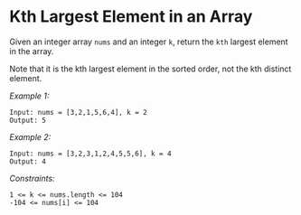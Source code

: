 # Kth Largest Element in an Array

Given an integer array `nums` and an integer `k`, return the `kth` largest element in the array.

Note that it is the kth largest element in the sorted order, not the kth distinct element.

*Example 1:*

    Input: nums = [3,2,1,5,6,4], k = 2
    Output: 5

*Example 2:*

    Input: nums = [3,2,3,1,2,4,5,5,6], k = 4
    Output: 4

*Constraints:*

    1 <= k <= nums.length <= 104
    -104 <= nums[i] <= 104

